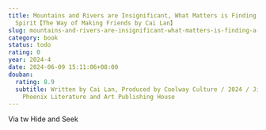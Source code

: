```yaml
---
title: Mountains and Rivers are Insignificant, What Matters is Finding a Kindred
  Spirit【The Way of Making Friends by Cai Lan】
slug: mountains-and-rivers-are-insignificant-what-matters-is-finding-a-kindred-spiritthe-way-of-making-friends-by-cai-lan
category: book
status: todo
rating: 0
year: 2024-4
date: 2024-06-09 15:11:06+08:00
douban:
  rating: 8.9
  subtitle: Written by Cai Lan, Produced by Coolway Culture / 2024 / Jiangsu
    Phoenix Literature and Art Publishing House
---
```


Via tw Hide and Seek
